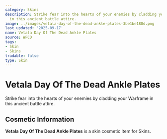 ```yaml
---
category: Skins
description: Strike fear into the hearts of your enemies by cladding your Warframe
  in this ancient battle attire.
image: ../images/vetala-day-of-the-dead-ankle-plates-3be1be188d.png
last_updated: '2025-09-17'
name: Vetala Day Of The Dead Ankle Plates
source: WFCD
tags:
- Skin
- Skins
tradable: false
type: Skin
---
```


# Vetala Day Of The Dead Ankle Plates

Strike fear into the hearts of your enemies by cladding your Warframe in this ancient battle attire.

## Cosmetic Information

**Vetala Day Of The Dead Ankle Plates** is a skin cosmetic item for Skins.

